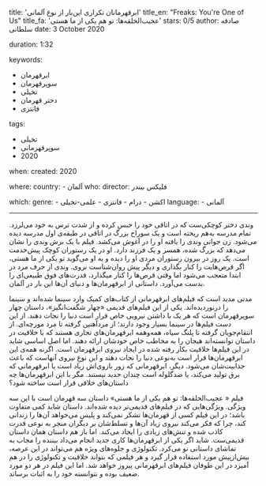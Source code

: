 title: 'ابرقهرمانان تکراری این‌بار از نوع آلمانی'
title_en: "Freaks: You're One of Us"
title_fa: 'عجیب‌الخلقه‌ها: تو هم یکی از ما هستی'
stars: 0/5
author: صادقه سلطانی
date: 3 October 2020

duration: 1:32

keywords:
  - ابرقهرمان
  - سوپرقهرمان
  - تخیلی
  - دختر قهرمان
  - فانتزی 

tags:
  - تخیلی
  - سوپرقهرمانی
  - 2020 

when:
  created: 2020

where:
  country:
    - آلمان
who:
  director: فلیکس بیندر

which:
  genre:
    - اکشن
    - درام
    - فانتزی
    - علمی-تخیلی
  language:
    - آلمانی 
   
---

وندی دختر کوچکی‌ست که در اتاقی خود را حبس کرده و از شدت ترس به خود می‌لرزد. تمام مدرسه به‌هم ریخته است و یک سوراخ بزرگ در اتاقی در طبقه‌ی اول مدرسه دیده می‌شود. زن جوانی وندی را یافته او را در آغوش می‌کشد‌. فیلم با یک برش وندی را نشان می‌دهد که بزرگ شده، همسر و یک فرزند دارد. او در یک رستوران کوچک پیش‌خدمت است. یک روز در بیرون رستوران مردی او را دیده و به او می‌گوید تو یکی از ما هستی، اگر قرص‌هایت را کنار بگذاری و دیگر پیش روان‌شناست نروی. وندی از حرف مرد در ابتدا متعجب می‌شود اما وقتی قرص‌ها را کنار میگذارد، قدرت‌های فوق طبیعی‌ای را بدست می‌آورد. داستانی از ابرقهرمان‌ها و دنیای آن‌ها این بار در آلمان. 

 مدتی مدید است که فیلم‌های ابرقهرمانی از کتاب‌های کمیک وارد سینما شده‌اند و سینما را درنوردیده‌اند. یکی از این فیلم‌های قدیمی «چهار شگفت‌انگیز»، داستان چهار سوپرقهرمان است که هر یک با داشتن نیرویی خاص قرار است دنیا را نجات دهند. از این دست فیلم‌ها در سینما بسیار وجود دارند؛ از مردآهنین گرفته تا مرد مورچه‌ای. از انتقام‌جویان گرفته تا پلنگ سیاه، همه‌و‌همه ابرقهرمان‌های تجاری هستند که با خلاقیت‌ در داستان توانسته‌اند هیجان را به مخاطب خاص خودشان ارائه دهند. اما اصل اساسی شاید در این فیلم‌ها خلاقیت بکار رفته شده در ایجاد نیروی ابرقهرمان است. اگرنه همه‌ی این‌ ابرقهرمان‌ها قرار است به‌نوعی دنیا را نجات دهند و این نوعِ نیروی آنهاست که باعث جذابیت‌شان می‌شود. دیگر، ابرقهرمانی که زور بازوی‌اش زیاد است یا ابرقهرمانی که برق تولید می‌کند، یا ضدگلوله‌ است چندان جدید نیستند. مگر با این ابرقهرمان‌ها چه داستان‌های خلاقی قرار است ساخته شود؟ 
 
 فیلم « عجیب‌الخلقه‌ها: تو هم یکی از ما هستی» داستان سه قهرمان است با این سه ویژگی. ویژگی‌هایی که در فیلم‌های قدیمی‌تر دیده شده‌اند. داستان شاید کمی متفاوت باشد؛ در این فیلم کسی از قهرمان‌ها تشکر نمی‌کند و پلیس می‌خواهد آن‌ها را زندانی کند، چرا که فکر می‌کند نیروی زیاد آن‌ها و تسلط‌شان بر دیگران منجر به نوعی قدرت کاذب شده و تنش‌های زیادی را ایجاد می‌کند. اما باز هم داستان همان داستان قدیمی‌ست. شاید اگر یکی از ابرقهرمان‌ها کاری جدید انجام می‌داد بیننده را مجاب به تماشای داستانی نو می‌کرد. تکنولوژی و جلوه‌های ویژه هم می‌تواند در این عرصه، بیش‌از‌پیش مورد استفاده قرار گیرد و هر فیلمی که بتواند خلاقیت و تکنولوژی را در هم آمیزد در این طوفان فیلم‌های ابرقهرمانی پیروز خواهد شد. اما این فیلم در هر دو مورد ضعیف بوده و نتوانسته خود را به اثبات برساند.